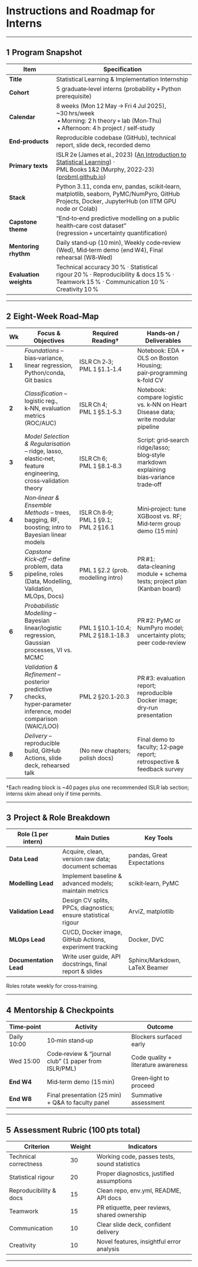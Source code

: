 # Instructions and Roadmap for Interns 

---

## 1  Program Snapshot

| Item                   | Specification                                                                                                                                                                                                                                      |
| ---------------------- | -------------------------------------------------------------------------------------------------------------------------------------------------------------------------------------------------------------------------------------------------- |
| **Title**              | Statistical Learning & Implementation Internship                                                                                                                                                                                                   |
| **Cohort**             | 5 graduate‑level interns (probability + Python prerequisite)                                                                                                                                                                                       |
| **Calendar**           | 8 weeks (Mon 12 May → Fri 4 Jul 2025), \~30 hrs/week <br> • Morning: 2 h theory + lab (Mon‑Thu) <br> • Afternoon: 4 h project / self‑study                                                                                                         |
| **End‑products**       | Reproducible codebase (GitHub), technical report, slide deck, recorded demo                                                                                                                                                                        |
| **Primary texts**      | ISLR 2e (James et al., 2023) ([An Introduction to Statistical Learning](https://www.statlearning.com/?utm_source=chatgpt.com))  ·  PML Books 1&2 (Murphy, 2022‑23) ([probml.github.io](https://probml.github.io/pml-book/?utm_source=chatgpt.com)) |
| **Stack**              | Python 3.11, conda env, pandas, scikit‑learn, matplotlib, seaborn, PyMC/NumPyro, GitHub Projects, Docker, JupyterHub (on IITM GPU node or Colab)                                                                                                   |
| **Capstone theme**     | “End‑to‑end predictive modelling on a public health‑care cost dataset” (regression + uncertainty quantification)                                                                                                                                   |
| **Mentoring rhythm**   | Daily stand‑up (10 min), Weekly code‑review (Wed), Mid‑term demo (end W4), Final rehearsal (W8‑Wed)                                                                                                                                                |
| **Evaluation weights** | Technical accuracy 30 % · Statistical rigour 20 % · Reproducibility & docs 15 % · Teamwork 15 % · Communication 10 % · Creativity 10 %                                                                                                             |

---

## 2  Eight‑Week Road‑Map

| Wk    | Focus & Objectives                                                                                              | Required Reading†                    | Hands‑on / Deliverables                                                                 |
| ----- | --------------------------------------------------------------------------------------------------------------- | ------------------------------------ | --------------------------------------------------------------------------------------- |
| **1** | *Foundations* – bias‑variance, linear regression, Python/conda, Git basics                                      | ISLR Ch 2‑3; PML 1 §1.1‑1.4          | Notebook: EDA + OLS on Boston Housing; pair‑programming k‑fold CV                       |
| **2** | *Classification* – logistic reg., k‑NN, evaluation metrics (ROC/AUC)                                            | ISLR Ch 4; PML 1 §5.1‑5.3            | Notebook: compare logistic vs. k‑NN on Heart Disease data; write modular pipeline       |
| **3** | *Model Selection & Regularisation* – ridge, lasso, elastic‑net, feature engineering, cross‑validation theory    | ISLR Ch 6; PML 1 §8.1‑8.3            | Script: grid‑search ridge/lasso; blog‑style markdown explaining bias‑variance trade‑off |
| **4** | *Non‑linear & Ensemble Methods* – trees, bagging, RF, boosting; intro to Bayesian linear models                 | ISLR Ch 8‑9; PML 1 §9.1; PML 2 §16.1 | Mini‑project: tune XGBoost vs. RF; Mid‑term group demo (15 min)                         |
| **5** | *Capstone Kick‑off* – define problem, data pipeline, roles (Data, Modelling, Validation, MLOps, Docs)           | PML 1 §2.2 (prob. modelling intro)   | PR #1: data‑cleaning module + schema tests; project plan (Kanban board)                 |
| **6** | *Probabilistic Modelling* – Bayesian linear/logistic regression, Gaussian processes, VI vs. MCMC                | PML 1 §10.1‑10.4; PML 2 §18.1‑18.3   | PR #2: PyMC or NumPyro model; uncertainty plots; peer code‑review                       |
| **7** | *Validation & Refinement* – posterior predictive checks, hyper‑parameter inference, model comparison (WAIC/LOO) | PML 2 §20.1‑20.3                     | PR #3: evaluation report; reproducible Docker image; dry‑run presentation               |
| **8** | *Delivery* – reproducible build, GitHub Actions, slide deck, rehearsed talk                                     | (No new chapters; polish docs)       | Final demo to faculty; 12‑page report; retrospective & feedback survey                  |

†Each reading block is \~40 pages plus one recommended ISLR lab section; interns skim ahead only if time permits.

---

## 3  Project & Role Breakdown

| Role (1 per intern)    | Main Duties                                                    | Key Tools                     |
| ---------------------- | -------------------------------------------------------------- | ----------------------------- |
| **Data Lead**          | Acquire, clean, version raw data; document schemas             | pandas, Great Expectations    |
| **Modelling Lead**     | Implement baseline & advanced models; maintain metrics         | scikit‑learn, PyMC            |
| **Validation Lead**    | Design CV splits, PPCs, diagnostics; ensure statistical rigour | ArviZ, matplotlib             |
| **MLOps Lead**         | CI/CD, Docker image, GitHub Actions, experiment tracking       | Docker, DVC                   |
| **Documentation Lead** | Write user guide, API docstrings, final report & slides        | Sphinx/Markdown, LaTeX Beamer |

Roles rotate weekly for cross‑training.

---

## 4  Mentorship & Checkpoints

| Time‑point  | Activity                                             | Outcome                             |
| ----------- | ---------------------------------------------------- | ----------------------------------- |
| Daily 10:00 | 10‑min stand‑up                                      | Blockers surfaced early             |
| Wed 15:00   | Code‑review & “journal club” (1 paper from ISLR/PML) | Code quality + literature awareness |
| **End W4**  | Mid‑term demo (15 min)                               | Green‑light to proceed              |
| **End W8**  | Final presentation (25 min) + Q\&A to faculty panel  | Summative assessment                |

---

## 5  Assessment Rubric (100 pts total)

| Criterion              | Weight | Indicators                                   |
| ---------------------- | ------ | -------------------------------------------- |
| Technical correctness  | 30     | Working code, passes tests, sound statistics |
| Statistical rigour     | 20     | Proper diagnostics, justified assumptions    |
| Reproducibility & docs | 15     | Clean repo, env.yml, README, API docs        |
| Teamwork               | 15     | PR etiquette, peer reviews, shared ownership |
| Communication          | 10     | Clear slide deck, confident delivery         |
| Creativity             | 10     | Novel features, insightful error analysis    |

---
